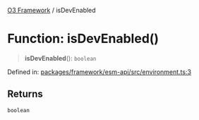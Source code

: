 [O3 Framework](../API.md) / isDevEnabled

# Function: isDevEnabled()

> **isDevEnabled**(): `boolean`

Defined in: [packages/framework/esm-api/src/environment.ts:3](https://github.com/habeshabro/openmrs-esm-core/blob/main/packages/framework/esm-api/src/environment.ts#L3)

## Returns

`boolean`
